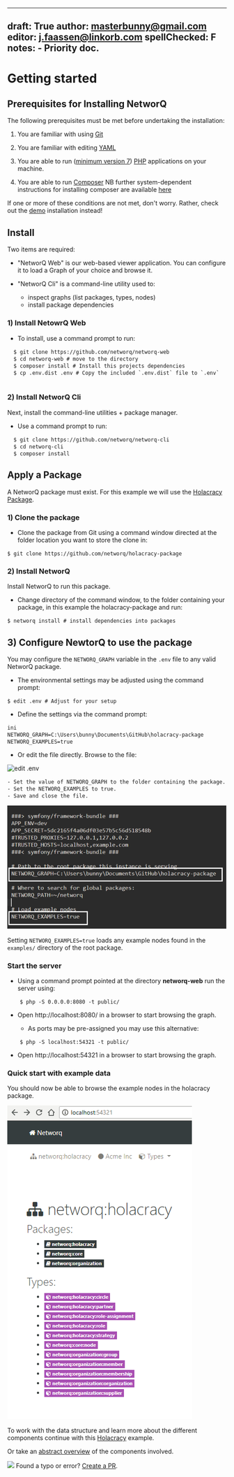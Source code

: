 
---
draft: True
author: masterbunny@gmail.com
editor: j.faassen@linkorb.com
spellChecked: F
notes:  - Priority doc. 
---

# Getting started

## Prerequisites for Installing NetworQ

The following prerequisites must be met before undertaking the installation:

1) You are familiar with using [Git](https://git-scm.com/)

2) You are familiar with editing [YAML](https://wikipedia.org/wiki/YAML)

3) You are able to run ([minimum version 7](http://php.net/downloads.php)) [PHP](https://php.net) applications on your machine.

4) You are able to run [Composer](https://getcomposer.org/)
NB further system-dependent instructions for installing composer are available [here](https://getcomposer.org/doc/00-intro.md)

If one or more of these conditions are not met, don't worry. Rather, check out the [demo](demo.html) installation instead!


## Install

Two items are required:

* "NetworQ Web" is our web-based viewer application. You can configure it to load a Graph of your choice and browse it.

* "NetworQ Cli" is a command-line utility used to:
	- inspect graphs (list packages, types, nodes)
	- install package dependencies

### 1) Install NetowrQ Web

* To install, use a command prompt to run:

```
  $ git clone https://github.com/networq/networq-web
  $ cd networq-web # move to the directory
  $ composer install # Install this projects dependencies
  $ cp .env.dist .env # Copy the included `.env.dist` file to `.env`
  
```
### 2) Install NetworQ Cli

Next, install the command-line utilities + package manager.

* Use a command prompt to run:

```
  $ git clone https://github.com/networq/networq-cli
  $ cd networq-cli
  $ composer install

```

## Apply a Package

A NetworQ package must exist. For this example we will use the [Holacracy Package](https://github.com/networq/holacracy-package).

### 1) Clone the package

* Clone the package from Git using a command window directed at the folder location you want to store the clone in:

```
$ git clone https://github.com/networq/holacracy-package

```

### 2) Install NetworQ

Install NetworQ to run this package. 

* Change directory of the command window, to the folder containing your package, in this example the holacracy-package and run:

```
$ networq install # install dependencies into packages

```


## 3) Configure NewtorQ to use the package

You may configure the `NETWORQ_GRAPH` variable in the `.env` file to any valid NetworQ package.


* The environmental settings may be adjusted using the command prompt: 

```
$ edit .env # Adjust for your setup
```

<!-- Joost this is from your email, I assume that it is valid for Linux/Macs --->

* Define the settings via the command prompt:

```
ini
NETWORQ_GRAPH=C:\Users\bunny\Documents\GitHub\holacracy-package
NETWORQ_EXAMPLES=true

```
* Or edit the file directly. Browse to the file:


![edit .env](/images/edit_envWin.PNG) 

	- Set the value of NETWORQ_GRAPH to the folder containing the package.
	- Set the NETWORQ_EXAMPLES to true.
	- Save and close the file.


![edit .env](/images/Install4_Holacracy.PNG) 

Setting `NETWORQ_EXAMPLES=true` loads any example nodes found in the `examples/` directory of the root package.



### Start the server

* Using a command prompt pointed at the directory **networq-web** run the server using:

```
    $ php -S 0.0.0.0:8080 -t public/
```
* Open http://localhost:8080/ in a browser to start browsing the graph.

	- As ports may be pre-assigned you may use this alternative:

```
    $ php -S localhost:54321 -t public/

```

* Open http://localhost:54321 in a browser to start browsing the graph.


### Quick start with example data


You should now be able to browse the example nodes in the holacracy package.

![example nodes](/images/Holacracy1.PNG) 

To work with the data structure and learn more about the different components continue with this [Holacracy](exampleHolacracy.md) example.

Or take an [abstract overview](concepts.md) of the components involved.

<img src="https://github.com/favicon.ico" width="48"> Found a typo or error? [Create a PR](https://github.com/networq/www.networq.io).








